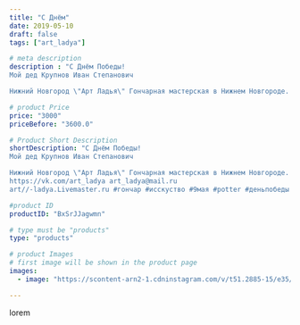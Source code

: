 ```yaml
---
title: "С Днём"
date: 2019-05-10
draft: false
tags: ["art_ladya"]

# meta description
description : "С Днём Победы!
Мой дед Крупнов Иван Степанович

Нижний Новгород \"Арт Ладья\" Гончарная мастерская в Нижнем Новгороде. Изготовление керамики и мастер//-классы п"

# product Price
price: "3000"
priceBefore: "3600.0"

# Product Short Description
shortDescription: "С Днём Победы!
Мой дед Крупнов Иван Степанович

Нижний Новгород \"Арт Ладья\" Гончарная мастерская в Нижнем Новгороде. Изготовление керамики и мастер//-классы по обучению. 
https://vk.com/art_ladya art_ladya@mail.ru 
art//-ladya.Livemaster.ru #гончар #исскуство #9мая #potter #деньпобеды #керамикаручнаяработа #гончарнаямастерская #керамиканазаказ #handmade #посудаизглины #керамика #гончарнаяпосуда #эксклюзивнаякерамика #dishes #decor #ceramicar #nntoday #claygoods #фестиваль #earthenware #ceramic #design #fire #нижнийновгород #ceramicart #гончарныйкруг #clay #авторскаякерамика #мастеркласс"

#product ID
productID: "BxSrJJagwmn"

# type must be "products"
type: "products"

# product Images
# first image will be shown in the product page
images:
  - image: "https://scontent-arn2-1.cdninstagram.com/v/t51.2885-15/e35/59064765_366762370622431_2267535805911708548_n.jpg?se=7&tp=1&_nc_ht=scontent-arn2-1.cdninstagram.com&_nc_cat=107&_nc_ohc=-yAwS6P6MuMAX-G7qYh&ccb=7-4&oh=88e72a6c87a4454cf64fe702f9a15e1f&oe=6083C47B&_nc_sid=86f79a&ig_cache_key=MjA0MDg4MzMyNTczNTk5NTgxNQ%3D%3D.2-ccb7-4"

---
```

lorem

